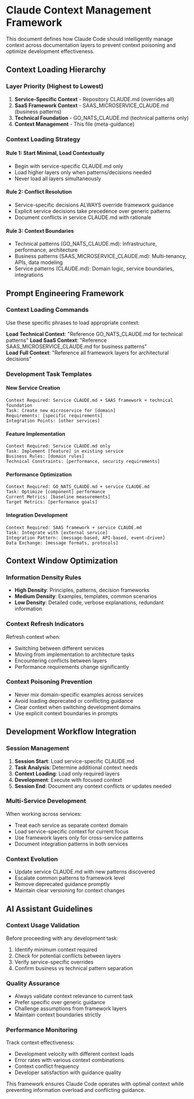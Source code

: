 # Claude Context Management Framework

This document defines how Claude Code should intelligently manage context across documentation layers to prevent context poisoning and optimize development effectiveness.

## Context Loading Hierarchy

### Layer Priority (Highest to Lowest)
1. **Service-Specific Context** - Repository CLAUDE.md (overrides all)
2. **SaaS Framework Context** - SAAS_MICROSERVICE_CLAUDE.md (business patterns)
3. **Technical Foundation** - GO_NATS_CLAUDE.md (technical patterns only)
4. **Context Management** - This file (meta-guidance)

### Context Loading Strategy

#### Rule 1: Start Minimal, Load Contextually
- Begin with service-specific CLAUDE.md only
- Load higher layers only when patterns/decisions needed
- Never load all layers simultaneously

#### Rule 2: Conflict Resolution
- Service-specific decisions ALWAYS override framework guidance
- Explicit service decisions take precedence over generic patterns
- Document conflicts in service CLAUDE.md with rationale

#### Rule 3: Context Boundaries
- Technical patterns (GO_NATS_CLAUDE.md): Infrastructure, performance, architecture
- Business patterns (SAAS_MICROSERVICE_CLAUDE.md): Multi-tenancy, APIs, data modeling
- Service patterns (CLAUDE.md): Domain logic, service boundaries, integrations

## Prompt Engineering Framework

### Context Loading Commands
Use these specific phrases to load appropriate context:

**Load Technical Context**: "Reference GO_NATS_CLAUDE.md for technical patterns"
**Load SaaS Context**: "Reference SAAS_MICROSERVICE_CLAUDE.md for business patterns"  
**Load Full Context**: "Reference all framework layers for architectural decisions"

### Development Task Templates

#### New Service Creation
```
Context Required: Service CLAUDE.md + SAAS framework + technical foundation
Task: Create new microservice for [domain]
Requirements: [specific requirements]
Integration Points: [other services]
```

#### Feature Implementation  
```
Context Required: Service CLAUDE.md only
Task: Implement [feature] in existing service
Business Rules: [domain rules]
Technical Constraints: [performance, security requirements]
```

#### Performance Optimization
```
Context Required: GO_NATS_CLAUDE.md + service CLAUDE.md
Task: Optimize [component] performance
Current Metrics: [baseline measurements]
Target Metrics: [performance goals]
```

#### Integration Development
```
Context Required: SAAS framework + service CLAUDE.md  
Task: Integrate with [external service]
Integration Pattern: [message-based, API-based, event-driven]
Data Exchange: [message formats, protocols]
```

## Context Window Optimization

### Information Density Rules
- **High Density**: Principles, patterns, decision frameworks
- **Medium Density**: Examples, templates, common scenarios  
- **Low Density**: Detailed code, verbose explanations, redundant information

### Context Refresh Indicators
Refresh context when:
- Switching between different services
- Moving from implementation to architecture tasks
- Encountering conflicts between layers
- Performance requirements change significantly

### Context Poisoning Prevention
- Never mix domain-specific examples across services
- Avoid loading deprecated or conflicting guidance
- Clear context when switching development domains
- Use explicit context boundaries in prompts

## Development Workflow Integration

### Session Management
1. **Session Start**: Load service-specific CLAUDE.md
2. **Task Analysis**: Determine additional context needs
3. **Context Loading**: Load only required layers
4. **Development**: Execute with focused context
5. **Session End**: Document any context conflicts or updates needed

### Multi-Service Development
When working across services:
- Treat each service as separate context domain
- Load service-specific context for current focus
- Use framework layers only for cross-service patterns
- Document integration patterns in both services

### Context Evolution
- Update service CLAUDE.md with new patterns discovered
- Escalate common patterns to framework level
- Remove deprecated guidance promptly
- Maintain clear versioning for context changes

## AI Assistant Guidelines

### Context Usage Validation
Before proceeding with any development task:
1. Identify minimum context required
2. Check for potential conflicts between layers  
3. Verify service-specific overrides
4. Confirm business vs technical pattern separation

### Quality Assurance
- Always validate context relevance to current task
- Prefer specific over generic guidance
- Challenge assumptions from framework layers
- Maintain context boundaries strictly

### Performance Monitoring
Track context effectiveness:
- Development velocity with different context loads
- Error rates with various context combinations
- Context conflict frequency
- Developer satisfaction with guidance quality

This framework ensures Claude Code operates with optimal context while preventing information overload and conflicting guidance.